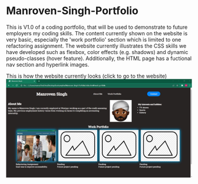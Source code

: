# Manroven-Singh-Portfolio

This is V1.0 of a coding portfolio, that will be used to demonstrate to future employers my coding skills. The content currently shown on the website is very basic, especially the 'work portfolio' section which is limited to one refactoring assignment. The website currently illustrates the CSS skills we have developed such as flexbox, color effects (e.g. shadows) and dynamic pseudo-classes (hover feature). Additionally, the HTML page has a fuctional nav section and hyperlink images. 

This is how the website currently looks (click to go to the website)
 <a href="https://manny1998.github.io/Manroven-Singh-Portfolio/">
                    <img src="./Assets/images/manroven-singh-portfolio.jpg"> </a>


